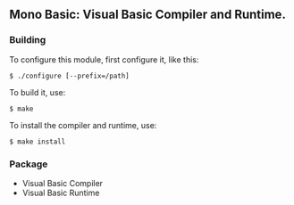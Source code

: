 Mono Basic: Visual Basic Compiler and Runtime.
-

### Building
To configure this module, first configure it, like this:
```shell
$ ./configure [--prefix=/path]
```
To build it, use:
```shell
$ make
```

To install the compiler and runtime, use:
```shell
$ make install
```

### Package
- Visual Basic Compiler
- Visual Basic Runtime

